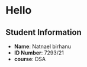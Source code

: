 # Hello
## Student Information
- **Name**: Natnael birhanu
- **ID Number**: 7293/21
- **course**: DSA
